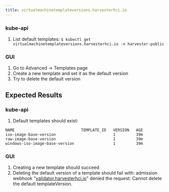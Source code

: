 ```yaml
---
title: virtualmachinetemplateversions.harvesterhci.io
---
```

### kube-api
1. List default templates:
`$ kubectl get virtualmachinetemplateversions.harvesterhci.io -n harvester-public`
### GUI
1. Go to Advanced -> Templates page
1. Create a new template and set it as the default version
1. Try to delete the default version

## Expected Results
### kube-api
1. Default templates should exist:
```
NAME                             TEMPLATE_ID   VERSION   AGE
iso-image-base-version                         1         39m
raw-image-base-version                         1         39m
windows-iso-image-base-version                 1         39m
```
### GUI
1. Creating a new template should succeed
1. Deleting the default version of a template should fail with:
admission webhook "[validator.harvesterhci.io](http://validator.harvesterhci.io/)" denied the request: Cannot delete the default templateVersion.

